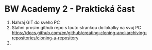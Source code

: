 # BW Academy 2 - Praktická čast

1. Nahraj GIT do sveho PC
2. Stahni prosim github repo s touto strankou do lokalky na svuj PC https://docs.github.com/en/github/creating-cloning-and-archiving-repositories/cloning-a-repository
3. 
